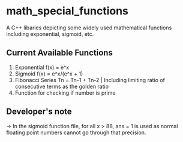 # math_special_functions
A C++ libaries depicting some widely used mathematical functions including exponential, sigmoid, etc.

## Current Available Functions
1) Exponential f(x) = e^x
2) Sigmoid f(x) = e^x/(e^x + 1)
3) Fibonacci Series Tn = Tn-1 + Tn-2 | Including limiting ratio of consecutive terms as the golden ratio
4) Function for checking if number is prime

## Developer's note
-> In the sigmoid function file, for all x > 88, ans = 1 is used as normal floating point numbers cannot go through that precision.
